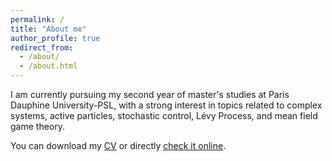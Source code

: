 ```yaml
---
permalink: /
title: "About me"
author_profile: true
redirect_from: 
  - /about/
  - /about.html
---
```


I am currently pursuing my second year of master's studies at Paris Dauphine University-PSL, with a strong interest in topics related to complex systems, active particles, stochastic control, Lévy Process, and mean field game theory.

You can download my [CV](files/CV.pdf) or directly [check it online](https://yan-wenbin.github.io/cv).
